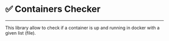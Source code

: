 # ✅ Containers Checker
---
This library allow to check if a container is up and running in docker with a given list (file).
